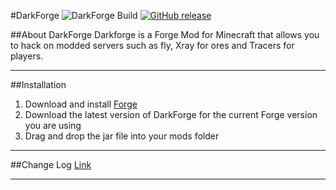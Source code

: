 #DarkForge ![DarkForge Build](http://teamcity.hexeption.co.uk:8111/app/rest/builds/buildType:DarkForge_ReleaseBuild/statusIcon) [![GitHub release](http://github-release-version.herokuapp.com/github/hexeption/darkforge/release.svg)](https://github.com/Hexeption/DarkForge/releases)


##About DarkForge 
Darkforge is a Forge Mod for Minecraft that allows you to hack on modded servers such as fly, Xray for ores and Tracers for players.

---

##Installation
1. Download and install [Forge](http://files.minecraftforge.net/)
2. Download the latest version of DarkForge for the current Forge version you are using
3. Drag and drop the jar file into your mods folder

---

##Change Log
[Link](https://github.com/Hexeption/DarkForge/blob/master/CHANGELOG.md)

---







